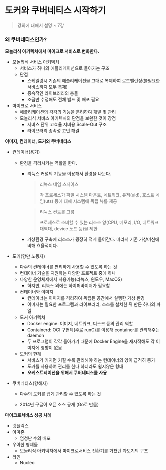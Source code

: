 # 도커와 쿠버네티스 시작하기

> 강의에 대해서 설명 ~ 7강

### 왜 쿠버네티스인가?

**모놀리식 아키텍처에서 마이크로 서비스로 변화한다.**

- 모놀리식 서비스 아키텍처
  - 서비스가 하나의 애플리케이션으로 돌아가는 구조
  - 단점
    - 스케일링시 기존의 애플리케이션을 그대로 복제하여 로드밸런싱(불필요한 서비스까지 모두 복제)
    - 종속적인 라이브러리의 충돌
    - 조금만 수정해도 전체 빌드 및 배포 필요
- 마이크로 서비스
  - 애플리케이션의 각각의 기능을 분리하여 개발 및 관리
  - 모놀리식 서비스 아키텍처의 단점을 보완한 것이 장점
    - 서비스 단위 고효율 저비용 Scale-Out 구조
    - 라이브러리 종속성 고민 해결



**이미지, 컨테이너, 도커와 쿠버네티스**

- 컨테이너(용기)

  - 환경을 격리시키는 역할을 한다.

    - 리눅스 커널의 기능을 이용해서 환경을 나눈다.

      > 리눅스 네임 스페이스
      >
      > 각 프로세스가 파일 시스템 마운트, 네트워크, 유저(uid), 호스트 네임(uts) 등에 대해 시스템에 독립 뷰를 제공

      > 리눅스 컨트롤 그룹
      >
      > 프로세스로 소비할 수 있는 리소스 양(CPU, 메모리, I/O, 네트워크 대역대, device 노드 등)을 제한

    - 가상환경 구축에 리소스가 굉장히 적게 들어간다. 따라서 기존 가상머신에 비해 효율적이다.

- 도커(항만 노동자)

  - 다수의 컨테이너를 편리하게 사용할 수 있도록 하는 것
  - 컨테이너 기술을 지원하는 다양한 프로젝트 중에 하나
  - 다양한 운영체제에서 사용가능(리눅스, 윈도우, MacOS)
    - 하지만, 리눅스 외에는 하이퍼바이저가 필요함
  - 컨테이너와 이미지
    - 컨테이너는 이미지를 격리하여 독립된 공간에서 실행한 가상 환경
    - 이미지는 필요한 프로그램과 라이브러리, 소스를 설치한 뒤 만든 하나의 파일
  - 도커 아키텍처
    - Docker engine: 이미지, 네트워크, 디스크 등의 관리 역할
    - Containerd: OCI 구현체(주로 runC)를 이용해 container를 관리해주는 daemon
    - 두 프로그램이 각각 돌아가기 때문에 Docker Engine을 재시작해도 각 이미지에 영향이 없음
  - 도커의 한계
    - 서비스가 커지면 커질 수록 관리해야 하는 컨테이너의 양이 급격히 증가
    - 도커를 사용하여 관리를 한다 하더라도 쉽지않은 형태
    - **오케스트레이션을 위해서 쿠버네티스를 사용**

- 쿠버네티스(항해자)

  - 다수의 도커를 쉽게 관리할 수 있도록 하는 것

  - 2014년 구글이 오픈 소스 공개 (Go로 만듬)

    

**마이크로서비스 성공 사례**

- 넷플릭스
- 아마존
  - 엄청난 수의 배포
- 우아한 형제들
  - 모놀리식 아키텍처에서 마이크로서비스 전환기를 거쳤던 과도기의 구조
- 라인
  - Nucleo

